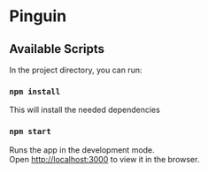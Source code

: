 # Pinguin

## Available Scripts

In the project directory, you can run:

### `npm install`
This will install the needed dependencies 

### `npm start`

Runs the app in the development mode.\
Open [http://localhost:3000](http://localhost:3000) to view it in the browser.

